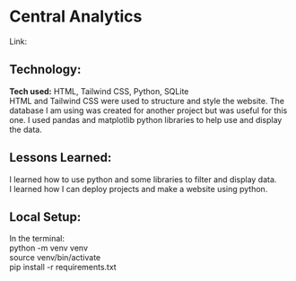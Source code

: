 # Central Analytics

Link: 

## Technology: 

**Tech used:** HTML, Tailwind CSS, Python, SQLite<br>
HTML and Tailwind CSS were used to structure and style the website.
The database I am using was created for another project but was useful for this one. 
I used pandas and matplotlib python libraries to help use and display the data.

## Lessons Learned:

I learned how to use python and some libraries to filter and display data. <br>
I learned how I can deploy projects and make a website using python.

## Local Setup:

In the terminal: <br>
python -m venv venv <br>
source venv/bin/activate <br>
pip install -r requirements.txt